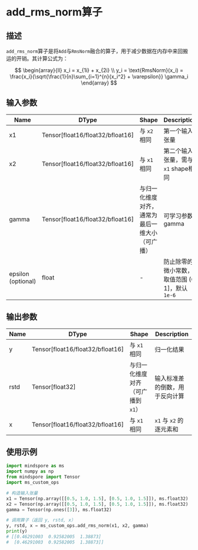 # add_rms_norm算子

## 描述

`add_rms_norm`算子是将`Add`与`RmsNorm`融合的算子，用于减少数据在内存中来回搬运的开销。其计算公式为：


$$
\begin{array}{ll} 
    x_i = x_{1i} + x_{2i} \\ 
    y_i = \text{RmsNorm}(x_i) = \frac{x_i}{\sqrt{\frac{1}{n}\sum_{i=1}^{n}{x_i^2} + \varepsilon}} \gamma_i 
\end{array}
$$


## 输入参数

| Name  | DType                           | Shape  | Description |
|-------|---------------------------------|--------|-------------|
| x1    | Tensor[float16/float32/bfloat16] | 与 `x2` 相同 | 第一个输入张量 |
| x2    | Tensor[float16/float32/bfloat16] | 与 `x1` 相同 | 第二个输入张量，需与 `x1` shape相同 |
| gamma | Tensor[float16/float32/bfloat16] | 与归一化维度对齐，通常为最后一维大小（可广播） | 可学习参数 gamma |
| epsilon (optional) | float | - | 防止除零的微小常数，取值范围 (0, 1]，默认 `1e-6` |

## 输出参数

| Name   | DType                           | Shape            | Description |
|--------|---------------------------------|------------------|-------------|
| y      | Tensor[float16/float32/bfloat16] | 与 `x1` 相同     | 归一化结果 |
| rstd   | Tensor[float32]                 | 与归一化维度对齐（可广播到 `x1`） | 输入标准差的倒数，用于反向计算 |
| x | Tensor[float16/float32/bfloat16] | 与 `x1` 相同     | `x1` 与 `x2` 的逐元素和 |

## 使用示例

```python
import mindspore as ms
import numpy as np
from mindspore import Tensor
import ms_custom_ops

# 构造输入张量
x1 = Tensor(np.array([[0.5, 1.0, 1.5], [0.5, 1.0, 1.5]]), ms.float32)
x2 = Tensor(np.array([[0.5, 1.0, 1.5], [0.5, 1.0, 1.5]]), ms.float32)
gamma = Tensor(np.ones([3]), ms.float32)

# 调用算子（返回 y, rstd, x）
y, rstd, x = ms_custom_ops.add_rms_norm(x1, x2, gamma)
print(y)
# [[0.46291003  0.92582005  1.38873]
#  [0.46291003  0.92582005  1.38873]]
```
